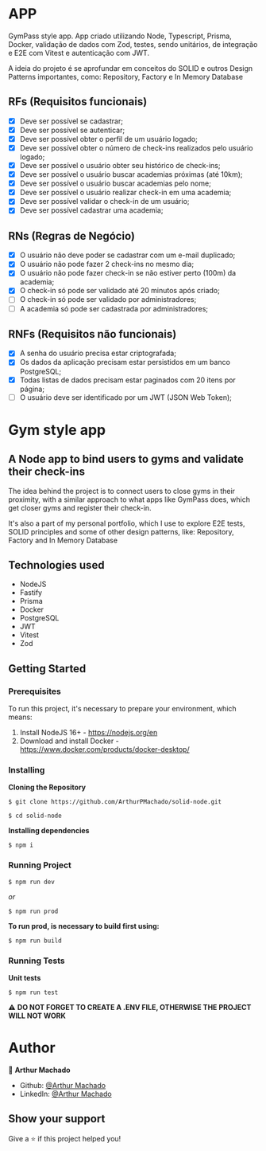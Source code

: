 # APP

GymPass style app.
App criado utilizando Node, Typescript, Prisma, Docker, validação de dados com Zod,
testes, sendo unitários, de integração e E2E com Vitest e autenticação com JWT.

A ideia do projeto é se aprofundar em conceitos do SOLID e outros Design Patterns
importantes, como: Repository, Factory e In Memory Database

<!-- O que o usuário poderá fazer na plataforma -->
## RFs (Requisitos funcionais)

- [X] Deve ser possível se cadastrar;
- [X] Deve ser possível se autenticar;
- [X] Deve ser possível obter o perfil de um usuário logado;
- [X] Deve ser possível obter o número de check-ins realizados pelo usuário logado;
- [X] Deve ser possível o usuário obter seu histórico de check-ins;
- [X] Deve ser possível o usuário buscar academias próximas (até 10km);
- [X] Deve ser possível o usuário buscar academias pelo nome;
- [X] Deve ser possível o usuário realizar check-in em uma academia;
- [X] Deve ser possível validar o check-in de um usuário;
- [X] Deve ser possível cadastrar uma academia;

<!-- Condições para que o usuário possa utilizar a funcionalidade do RF
Não pode ter uma RN nao associada a uma RF -->
## RNs (Regras de Negócio)

- [X] O usuário não deve poder se cadastrar com um e-mail duplicado;
- [X] O usuário não pode fazer 2 check-ins no mesmo dia;
- [X] O usuário não pode fazer check-in se não estiver perto (100m) da academia;
- [X] O check-in só pode ser validado até 20 minutos após criado;
- [ ] O check-in só pode ser validado por administradores;
- [ ] A academia só pode ser cadastrada por administradores;

## RNFs (Requisitos não funcionais)

- [X] A senha do usuário precisa estar criptografada;
- [X] Os dados da aplicação precisam estar persistidos em um banco PostgreSQL;
- [X] Todas listas de dados precisam estar paginados com 20 itens por página;
- [ ] O usuário deve ser identificado por um JWT (JSON Web Token);

# Gym style app

## A Node app to bind users to gyms and validate their check-ins

The idea behind the project is to connect users to close gyms in their proximity,
with a similar approach to what apps like GymPass does, which get closer gyms and 
register their check-in.

It's also a part of my personal portfolio, which I use to explore E2E tests, SOLID principles
and some of other design patterns, like: Repository, Factory and In Memory Database

## Technologies used

* NodeJS
* Fastify
* Prisma
* Docker
* PostgreSQL
* JWT
* Vitest
* Zod

## Getting Started
### Prerequisites

To run this project, it's necessary to prepare your environment, which means:

1. Install NodeJS 16+ - https://nodejs.org/en
2. Download and install Docker - https://www.docker.com/products/docker-desktop/

### Installing
**Cloning the Repository**
```
$ git clone https://github.com/ArthurPMachado/solid-node.git

$ cd solid-node
```
**Installing dependencies**

```
$ npm i
```

### Running Project

```
$ npm run dev
```

_or_

```
$ npm run prod
```

**To run prod, is necessary to build first using:**

```
$ npm run build
```

### Running Tests
**Unit tests**
```
$ npm run test
```
⚠️ **DO NOT FORGET TO CREATE A .ENV FILE, OTHERWISE THE PROJECT WILL NOT WORK**

# Author

👤 **Arthur Machado**

- Github: [@Arthur Machado](https://github.com/ArthurPMachado)
- LinkedIn: [@Arthur Machado](https://linkedin.com/in/arthurpmachado)

## Show your support

Give a ⭐️ if this project helped you!
